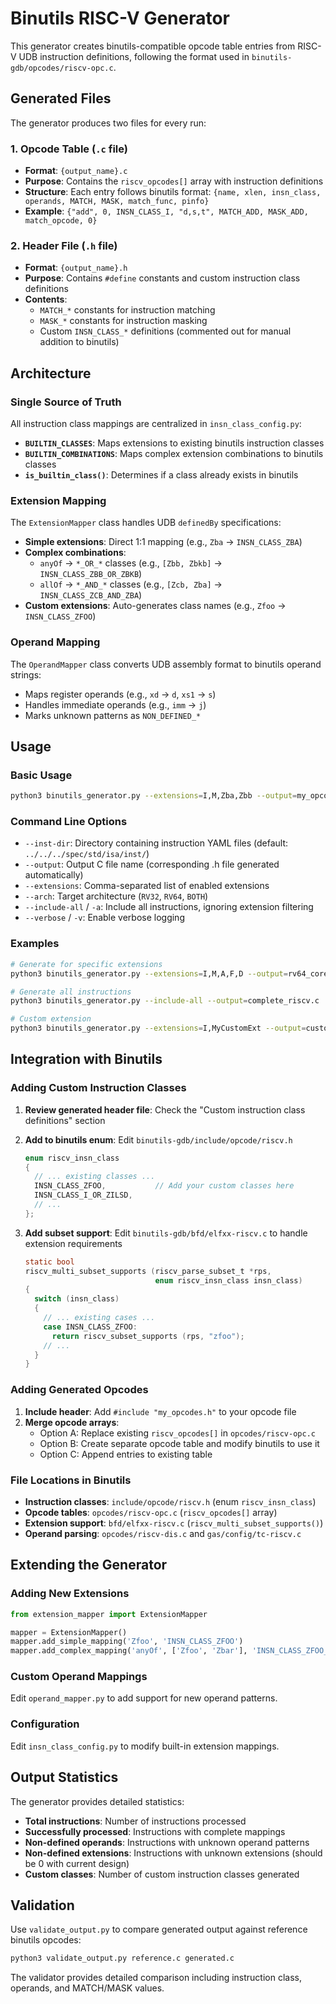 # Binutils RISC-V Generator

This generator creates binutils-compatible opcode table entries from RISC-V UDB instruction definitions, following the format used in `binutils-gdb/opcodes/riscv-opc.c`.

## Generated Files

The generator produces two files for every run:

### 1. Opcode Table (`.c` file)
- **Format**: `{output_name}.c` 
- **Purpose**: Contains the `riscv_opcodes[]` array with instruction definitions
- **Structure**: Each entry follows binutils format: `{name, xlen, insn_class, operands, MATCH, MASK, match_func, pinfo}`
- **Example**: `{"add", 0, INSN_CLASS_I, "d,s,t", MATCH_ADD, MASK_ADD, match_opcode, 0}`

### 2. Header File (`.h` file)
- **Format**: `{output_name}.h`
- **Purpose**: Contains `#define` constants and custom instruction class definitions
- **Contents**:
  - `MATCH_*` constants for instruction matching
  - `MASK_*` constants for instruction masking
  - Custom `INSN_CLASS_*` definitions (commented out for manual addition to binutils)

## Architecture

### Single Source of Truth
All instruction class mappings are centralized in `insn_class_config.py`:

- **`BUILTIN_CLASSES`**: Maps extensions to existing binutils instruction classes
- **`BUILTIN_COMBINATIONS`**: Maps complex extension combinations to binutils classes
- **`is_builtin_class()`**: Determines if a class already exists in binutils

### Extension Mapping
The `ExtensionMapper` class handles UDB `definedBy` specifications:

- **Simple extensions**: Direct 1:1 mapping (e.g., `Zba` → `INSN_CLASS_ZBA`)
- **Complex combinations**: 
  - `anyOf` → `*_OR_*` classes (e.g., `[Zbb, Zbkb]` → `INSN_CLASS_ZBB_OR_ZBKB`)
  - `allOf` → `*_AND_*` classes (e.g., `[Zcb, Zba]` → `INSN_CLASS_ZCB_AND_ZBA`)
- **Custom extensions**: Auto-generates class names (e.g., `Zfoo` → `INSN_CLASS_ZFOO`)

### Operand Mapping
The `OperandMapper` class converts UDB assembly format to binutils operand strings:

- Maps register operands (e.g., `xd` → `d`, `xs1` → `s`)
- Handles immediate operands (e.g., `imm` → `j`)
- Marks unknown patterns as `NON_DEFINED_*`

## Usage

### Basic Usage
```bash
python3 binutils_generator.py --extensions=I,M,Zba,Zbb --output=my_opcodes.c
```

### Command Line Options
- `--inst-dir`: Directory containing instruction YAML files (default: `../../../spec/std/isa/inst/`)
- `--output`: Output C file name (corresponding .h file generated automatically)
- `--extensions`: Comma-separated list of enabled extensions
- `--arch`: Target architecture (`RV32`, `RV64`, `BOTH`)
- `--include-all` / `-a`: Include all instructions, ignoring extension filtering
- `--verbose` / `-v`: Enable verbose logging

### Examples
```bash
# Generate for specific extensions
python3 binutils_generator.py --extensions=I,M,A,F,D --output=rv64_core.c

# Generate all instructions
python3 binutils_generator.py --include-all --output=complete_riscv.c

# Custom extension
python3 binutils_generator.py --extensions=I,MyCustomExt --output=custom.c
```

## Integration with Binutils

### Adding Custom Instruction Classes

1. **Review generated header file**: Check the "Custom instruction class definitions" section
2. **Add to binutils enum**: Edit `binutils-gdb/include/opcode/riscv.h`
   ```c
   enum riscv_insn_class
   {
     // ... existing classes ...
     INSN_CLASS_ZFOO,           // Add your custom classes here
     INSN_CLASS_I_OR_ZILSD,
     // ...
   };
   ```

3. **Add subset support**: Edit `binutils-gdb/bfd/elfxx-riscv.c` to handle extension requirements
   ```c
   static bool
   riscv_multi_subset_supports (riscv_parse_subset_t *rps,
                                enum riscv_insn_class insn_class)
   {
     switch (insn_class)
     {
       // ... existing cases ...
       case INSN_CLASS_ZFOO:
         return riscv_subset_supports (rps, "zfoo");
       // ...
     }
   }
   ```

### Adding Generated Opcodes

1. **Include header**: Add `#include "my_opcodes.h"` to your opcode file
2. **Merge opcode arrays**: 
   - Option A: Replace existing `riscv_opcodes[]` in `opcodes/riscv-opc.c`
   - Option B: Create separate opcode table and modify binutils to use it
   - Option C: Append entries to existing table

### File Locations in Binutils
- **Instruction classes**: `include/opcode/riscv.h` (enum `riscv_insn_class`)
- **Opcode tables**: `opcodes/riscv-opc.c` (`riscv_opcodes[]` array)
- **Extension support**: `bfd/elfxx-riscv.c` (`riscv_multi_subset_supports()`)
- **Operand parsing**: `opcodes/riscv-dis.c` and `gas/config/tc-riscv.c`

## Extending the Generator

### Adding New Extensions
```python
from extension_mapper import ExtensionMapper

mapper = ExtensionMapper()
mapper.add_simple_mapping('Zfoo', 'INSN_CLASS_ZFOO')
mapper.add_complex_mapping('anyOf', ['Zfoo', 'Zbar'], 'INSN_CLASS_ZFOO_OR_ZBAR')
```

### Custom Operand Mappings
Edit `operand_mapper.py` to add support for new operand patterns.

### Configuration
Edit `insn_class_config.py` to modify built-in extension mappings.

## Output Statistics

The generator provides detailed statistics:
- **Total instructions**: Number of instructions processed
- **Successfully processed**: Instructions with complete mappings
- **Non-defined operands**: Instructions with unknown operand patterns
- **Non-defined extensions**: Instructions with unknown extensions (should be 0 with current design)
- **Custom classes**: Number of custom instruction classes generated

## Validation

Use `validate_output.py` to compare generated output against reference binutils opcodes:
```bash
python3 validate_output.py reference.c generated.c
```

The validator provides detailed comparison including instruction class, operands, and MATCH/MASK values.
